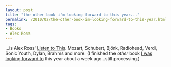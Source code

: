```yaml
---
layout: post
title: "the other book i'm looking forward to this year..."
permalink: /2010/02/the-other-book-im-looking-forward-to-this-year.html
tags:
- Books
- Alex Ross
---
```


...is Alex Ross' [Listen to This](http://www.therestisnoise.com/2010/02/listen-cover.html). Mozart, Schubert, Björk, Radiohead, Verdi, Sonic Youth, Dylan, Brahms and more. (I finished the _other_ book [I was looking forward to](http://perival.com/delillo/pointomega.html) this year about a week ago...still processing.)